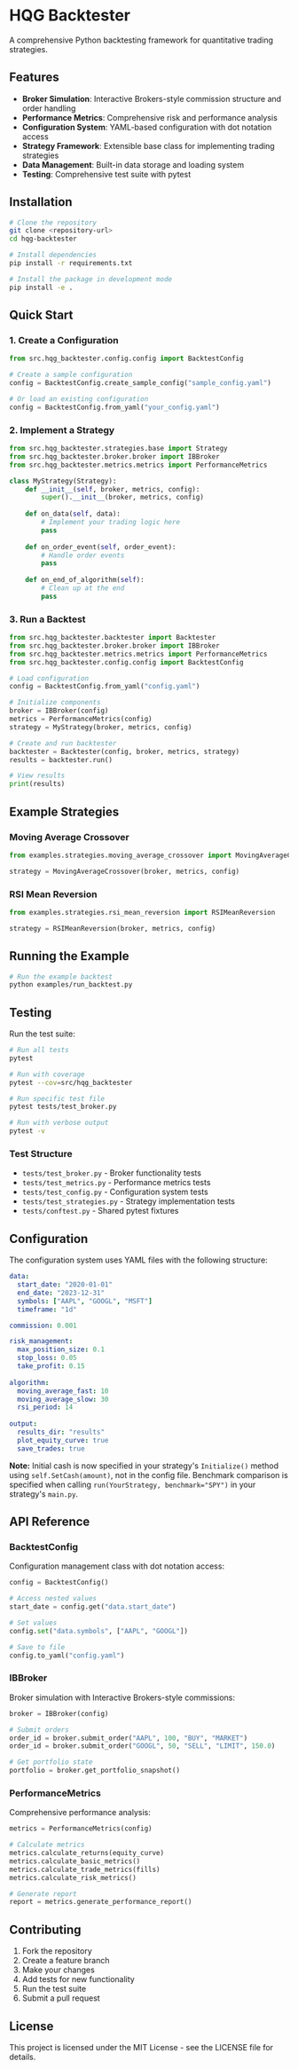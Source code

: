 # HQG Backtester

A comprehensive Python backtesting framework for quantitative trading strategies.

## Features

- **Broker Simulation**: Interactive Brokers-style commission structure and order handling
- **Performance Metrics**: Comprehensive risk and performance analysis
- **Configuration System**: YAML-based configuration with dot notation access
- **Strategy Framework**: Extensible base class for implementing trading strategies
- **Data Management**: Built-in data storage and loading system
- **Testing**: Comprehensive test suite with pytest

## Installation

```bash
# Clone the repository
git clone <repository-url>
cd hqg-backtester

# Install dependencies
pip install -r requirements.txt

# Install the package in development mode
pip install -e .
```

## Quick Start

### 1. Create a Configuration

```python
from src.hqg_backtester.config.config import BacktestConfig

# Create a sample configuration
config = BacktestConfig.create_sample_config("sample_config.yaml")

# Or load an existing configuration
config = BacktestConfig.from_yaml("your_config.yaml")
```

### 2. Implement a Strategy

```python
from src.hqg_backtester.strategies.base import Strategy
from src.hqg_backtester.broker.broker import IBBroker
from src.hqg_backtester.metrics.metrics import PerformanceMetrics

class MyStrategy(Strategy):
    def __init__(self, broker, metrics, config):
        super().__init__(broker, metrics, config)
        
    def on_data(self, data):
        # Implement your trading logic here
        pass
        
    def on_order_event(self, order_event):
        # Handle order events
        pass
        
    def on_end_of_algorithm(self):
        # Clean up at the end
        pass
```

### 3. Run a Backtest

```python
from src.hqg_backtester.backtester import Backtester
from src.hqg_backtester.broker.broker import IBBroker
from src.hqg_backtester.metrics.metrics import PerformanceMetrics
from src.hqg_backtester.config.config import BacktestConfig

# Load configuration
config = BacktestConfig.from_yaml("config.yaml")

# Initialize components
broker = IBBroker(config)
metrics = PerformanceMetrics(config)
strategy = MyStrategy(broker, metrics, config)

# Create and run backtester
backtester = Backtester(config, broker, metrics, strategy)
results = backtester.run()

# View results
print(results)
```

## Example Strategies

### Moving Average Crossover

```python
from examples.strategies.moving_average_crossover import MovingAverageCrossover

strategy = MovingAverageCrossover(broker, metrics, config)
```

### RSI Mean Reversion

```python
from examples.strategies.rsi_mean_reversion import RSIMeanReversion

strategy = RSIMeanReversion(broker, metrics, config)
```

## Running the Example

```bash
# Run the example backtest
python examples/run_backtest.py
```

## Testing

Run the test suite:

```bash
# Run all tests
pytest

# Run with coverage
pytest --cov=src/hqg_backtester

# Run specific test file
pytest tests/test_broker.py

# Run with verbose output
pytest -v
```

### Test Structure

- `tests/test_broker.py` - Broker functionality tests
- `tests/test_metrics.py` - Performance metrics tests
- `tests/test_config.py` - Configuration system tests
- `tests/test_strategies.py` - Strategy implementation tests
- `tests/conftest.py` - Shared pytest fixtures

## Configuration

The configuration system uses YAML files with the following structure:

```yaml
data:
  start_date: "2020-01-01"
  end_date: "2023-12-31"
  symbols: ["AAPL", "GOOGL", "MSFT"]
  timeframe: "1d"

commission: 0.001

risk_management:
  max_position_size: 0.1
  stop_loss: 0.05
  take_profit: 0.15
  
algorithm:
  moving_average_fast: 10
  moving_average_slow: 30
  rsi_period: 14
  
output:
  results_dir: "results"
  plot_equity_curve: true
  save_trades: true
```

**Note:** Initial cash is now specified in your strategy's `Initialize()` method using `self.SetCash(amount)`, not in the config file. Benchmark comparison is specified when calling `run(YourStrategy, benchmark="SPY")` in your strategy's `main.py`.

## API Reference

### BacktestConfig

Configuration management class with dot notation access:

```python
config = BacktestConfig()

# Access nested values
start_date = config.get("data.start_date")

# Set values
config.set("data.symbols", ["AAPL", "GOOGL"])

# Save to file
config.to_yaml("config.yaml")
```

### IBBroker

Broker simulation with Interactive Brokers-style commissions:

```python
broker = IBBroker(config)

# Submit orders
order_id = broker.submit_order("AAPL", 100, "BUY", "MARKET")
order_id = broker.submit_order("GOOGL", 50, "SELL", "LIMIT", 150.0)

# Get portfolio state
portfolio = broker.get_portfolio_snapshot()
```

### PerformanceMetrics

Comprehensive performance analysis:

```python
metrics = PerformanceMetrics(config)

# Calculate metrics
metrics.calculate_returns(equity_curve)
metrics.calculate_basic_metrics()
metrics.calculate_trade_metrics(fills)
metrics.calculate_risk_metrics()

# Generate report
report = metrics.generate_performance_report()
```

## Contributing

1. Fork the repository
2. Create a feature branch
3. Make your changes
4. Add tests for new functionality
5. Run the test suite
6. Submit a pull request

## License

This project is licensed under the MIT License - see the LICENSE file for details.